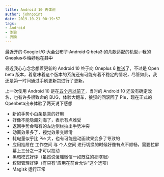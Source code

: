```yaml
---
title: Android 10 再体验
author: johnpoint
date: 2019-10-21 00:19:57
tags:
- Android
- 体验
- 折腾
---
```


~~最近开的 Google I/O 大会公布了 Android Q beta3 的几款适配的机型，我的 Oneplus 6 恰好也在其中~~<!--more-->

最近我心心念念想着更新的 Android 10 终于向 Oneplus 6 [推送](https://t.me/OnePlus/1907)了，不过是 Open beta 版本，着意味着这个版本的系统还有可能有着不稳定的情况，尽管如此，我还是第一时间通过手刷更新包进行了更新。

上一次使用 Android 10 是在[五个月以前了](/2019/05/10/Android-Q-初体验/)，当时的 Android 10 还没有确定改名，也有许多很致命的 BUG，体验大翻车，狼狈的回滚回了 Pie，现在正式的 Openbeta出来体验了两天说下感想

- 新的手势小白条是真的好用
- 好像不能隐藏刘海了，表示有点难受
- 返回手势会和有的左边侧栏拉出手势冲突
- 动画效果多了，视觉效果变顺滑
- 耗电量似乎比 Pie 大，也有可能是动画效果变多了导致的
- 应用抽屉在 工作空间 与 个人空间 进行切换的时候好像有点不顺畅，需要拉屏幕上三分之一才可以拉动
- 黑暗模式好评（虽然说傻雕微信一如既往的亮瞎眼）
- 权限管理好评（有只有“应用在前台允许”这个选项）
- Magisk 运行正常